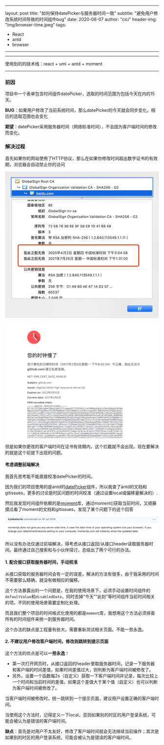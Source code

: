 <!--
 * @Author: your name
 * @Date: 2020-08-10 10:40:16
 * @LastEditTime: 2020-08-10 10:56:28
 * @LastEditors: Please set LastEditors
 * @Description: In User Settings Edit
 * @FilePath: /cicistream.github.io/_posts/2020-08-07-server-side-time&client-side-time.md
-->
---
layout: post
title: "如何保持datePicker与服务器时间一致"
subtitle: "避免用户修改系统时间导致的时间组件bug"
date:  2020-08-07
author: "cici"
header-img: "img/browser-time.jpeg"
tags:
  - React
  - antd
  - browser
---

-------

使用到的的技术栈：react + umi + antd + moment

-----

### 前因

项目中一个表单包含时间组件datePicker，选取的时间范围为包括今天在内的15天。

**BUG**：如果用户修改了当前系统时间，那么datePicker的今天就会同步变化，相应的选取范围也会变化

**期望**：datePicker采用服务器时间（网络标准时间），不会因为客户端时间的修改而变化。

### 解决过程

首先如果你的网站使用了HTTP协议，那么在如果你修改时间超出数字证书的有效期，浏览器会自动禁止你的访问

![image](/img/in-post/post-browser-time/certificate.png)

![image](/img/in-post/post-browser-time/wrong_time.png)

但是如果你更改的客户端时间在证书有效期内，这个拦截就不会出现。现在要解决的就是这个前提下出现的问题。

#### 考虑调整前端解决

我首先思考能不能直接校准datePicker的时间。

因为我们的项目使用的是antd的[datePicker](https://ant-design.gitee.io/components/date-picker-cn/)组件，所以我查了antd的文档和gitissues，更多的讨论是时区问题的时间校准（通过设置local或偏移量解决的）.

然后我发现时间组件依赖的是[moment](http://momentjs.cn/docs/)库，通过moment()获取当前时间，又顺藤摸瓜看了moment的文档和gitissues，发现了某个问题下的这个回答

![image](/img/in-post/post-browser-time/server-side.png)

所以没有办法仅通过前端解决，得考虑从接口返回/从接口header读取服务器时间。最终通过自己搜索和与小伙伴探讨，总结出了两个可行的办法。

#### 1. 配合接口获取服务器时间，手动校准

从接口获取的服务器时间会有一定的误差，解决的方法有很多，由于我采用的时间不需要那么精确，就没有做相应的偏移。

这个方法暴露出的一个问题是，在我的使用场景下，必须手动设置时间组件的`defaultValue`和`disabledDate`，同时去掉“今天”“此刻”等时间组件当前时间相关的项。不同的使用场景需要定制化处理。

而且我们整个项目的时间格式化使用的都是`moment`库，我想用这个方法必须排查所有的时间组件来统一到服务器时间。

这个办法的缺点是工程量有些大，需要重新测试相关页面。不能一劳永逸。

#### 2. 不建议用户修改客户端时间，修改则跳转到提示页面

这个方法的优点是可以**一劳永逸**！

- 第一次打开网页时，从接口返回的header里取服务器时间，记录一下服务器和客户端的时间差值，如果时间差值过大，则判断为客户端时间被修改了。
- 另外，设置一个函数每2s（自定义）获取一下客户端时间并记录，每次比较上一个时间和当前时间的差值，如果这个差值大于某个值（自定义）也可以判断为客户端时间被修改了。

当客户端时间被修改时，统一跳转到一个提示页面，建议用户设置正确的客户端时间。

当使用这个方法时，记得定义一下local，否则如果别的时区的用户登录系统，可能会被认为是错误的客户端时间。

**缺点**：首先是对用户不太友好，修改了客户端时间就会无法继续当前操作；其次是如果别的时区的用户登录系统，可能会被认为是错误的客户端时间。


